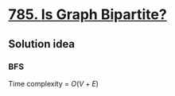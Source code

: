 # [785. Is Graph Bipartite?](https://leetcode.com/problems/is-graph-bipartite/)

## Solution idea

### BFS
Time complexity = $O(V+E)$